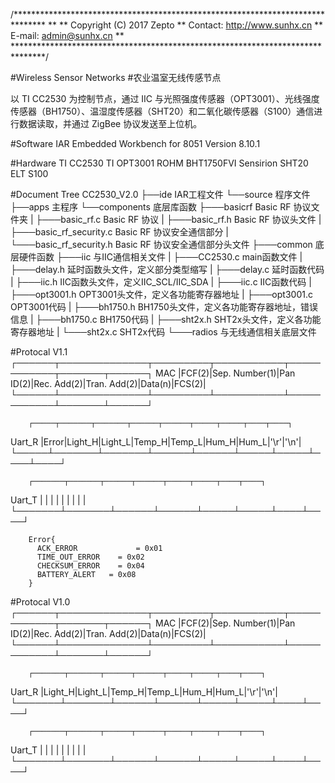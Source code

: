 /*******************************************************************************
**
** Copyright (C) 2017 Zepto
** Contact: http://www.sunhx.cn
** E-mail: admin@sunhx.cn
**
*******************************************************************************/

#Wireless Sensor Networks
#农业温室无线传感节点

以 TI CC2530 为控制节点，通过 IIC 与光照强度传感器（OPT3001）、光线强度传感器（BH1750）、温湿度传感器（SHT20）和二氧化碳传感器（S100）通信进行数据读取，并通过 ZigBee 协议发送至上位机。


#Software
  IAR Embedded Workbench for 8051 Version 8.10.1

#Hardware
  TI CC2530
  TI OPT3001
  ROHM BHT1750FVI
  Sensirion SHT20
  ELT S100

#Document Tree
CC2530_V2.0
├──ide                      IAR工程文件
└──source                   程序文件
    ├──apps                 主程序
    └──components           底层库函数
        ├───basicrf         Basic RF 协议文件夹
        |     ├───basic_rf.c            Basic RF 协议
        |     ├───basic_rf.h            Basic RF 协议头文件
        |     ├───basic_rf_security.c   Basic RF 协议安全通信部分
        |     └───basic_rf_security.h   Basic RF 协议安全通信部分头文件
        ├───common          底层硬件函数
        ├───iic             与IIC通信相关文件
        |     ├───CC2530.c        main函数文件
        |     ├───delay.h         延时函数头文件，定义部分类型缩写
        |     ├───delay.c         延时函数代码
        |     ├───iic.h           IIC函数头文件，定义IIC_SCL/IIC_SDA
        |     ├───iic.c           IIC函数代码
        |     ├───opt3001.h       OPT3001头文件，定义各功能寄存器地址
        |     ├───opt3001.c       OPT3001代码
        |     ├───bh1750.h        BH1750头文件，定义各功能寄存器地址，错误信息
        |     ├───bh1750.c        BH1750代码
        |     ├───sht2x.h         SHT2x头文件，定义各功能寄存器地址
        |     └───sht2x.c         SHT2x代码
        └───radios          与无线通信相关底层文件


#Protocal V1.1
        ┌──────┬──────────────┬─────────┬───────────┬────────────┬───────┬──────┐
MAC     |FCF(2)|Sep. Number(1)|Pan ID(2)|Rec. Add(2)|Tran. Add(2)|Data(n)|FCS(2)|
        └──────┴──────────────┴─────────┴───────────┴────────────┴───────┴──────┘

        ┌─────┬───────┬───────┬──────┬──────┬─────┬─────┬────┬────┐
Uart_R  |Error|Light_H|Light_L|Temp_H|Temp_L|Hum_H|Hum_L|'\r'|'\n'|
        └─────┴───────┴───────┴──────┴──────┴─────┴─────┴────┴────┘

        ┌───────┬───────┬──────┬──────┬─────┬─────┬────┬────┐
Uart_T  |       |       |      |      |     |     |    |    |
        └───────┴───────┴──────┴──────┴─────┴─────┴────┴────┘
        
        Error{
          ACK_ERROR 			= 0x01
          TIME_OUT_ERROR 	= 0x02
          CHECKSUM_ERROR 	= 0x04
          BATTERY_ALERT   = 0x08  
        }



#Protocal V1.0
        ┌──────┬──────────────┬─────────┬───────────┬────────────┬───────┬──────┐
MAC     |FCF(2)|Sep. Number(1)|Pan ID(2)|Rec. Add(2)|Tran. Add(2)|Data(n)|FCS(2)|
        └──────┴──────────────┴─────────┴───────────┴────────────┴───────┴──────┘

        ┌───────┬───────┬──────┬──────┬─────┬─────┬────┬────┐
Uart_R  |Light_H|Light_L|Temp_H|Temp_L|Hum_H|Hum_L|'\r'|'\n'|
        └───────┴───────┴──────┴──────┴─────┴─────┴────┴────┘

        ┌───────┬───────┬──────┬──────┬─────┬─────┬────┬────┐
Uart_T  |       |       |      |      |     |     |    |    |
        └───────┴───────┴──────┴──────┴─────┴─────┴────┴────┘
